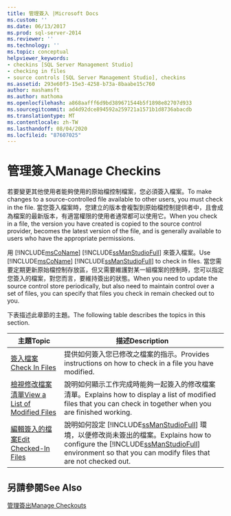 ```yaml
---
title: 管理簽入 |Microsoft Docs
ms.custom: ''
ms.date: 06/13/2017
ms.prod: sql-server-2014
ms.reviewer: ''
ms.technology: ''
ms.topic: conceptual
helpviewer_keywords:
- checkins [SQL Server Management Studio]
- checking in files
- source controls [SQL Server Management Studio], checkins
ms.assetid: 293e60f3-15e3-4258-b73a-8baabe15c760
author: mashamsft
ms.author: mathoma
ms.openlocfilehash: a868aafff6d9bd389671544b5f1898e82707d933
ms.sourcegitcommit: ad4d92dce894592a259721a1571b1d8736abacdb
ms.translationtype: MT
ms.contentlocale: zh-TW
ms.lasthandoff: 08/04/2020
ms.locfileid: "87607025"
---
```

# <a name="manage-checkins"></a><span data-ttu-id="08abf-102">管理簽入</span><span class="sxs-lookup"><span data-stu-id="08abf-102">Manage Checkins</span></span>
  <span data-ttu-id="08abf-103">若要變更其他使用者能夠使用的原始檔控制檔案，您必須簽入檔案。</span><span class="sxs-lookup"><span data-stu-id="08abf-103">To make changes to a source-controlled file available to other users, you must check in the file.</span></span> <span data-ttu-id="08abf-104">當您簽入檔案時，您建立的版本會複製到原始檔控制提供者中，且會成為檔案的最新版本，有適當權限的使用者通常都可以使用它。</span><span class="sxs-lookup"><span data-stu-id="08abf-104">When you check in a file, the version you have created is copied to the source control provider, becomes the latest version of the file, and is generally available to users who have the appropriate permissions.</span></span>  
  
 <span data-ttu-id="08abf-105">用 [!INCLUDE[msCoName](../includes/msconame-md.md)] [!INCLUDE[ssManStudioFull](../includes/ssmanstudiofull-md.md)] 來簽入檔案。</span><span class="sxs-lookup"><span data-stu-id="08abf-105">Use [!INCLUDE[msCoName](../includes/msconame-md.md)] [!INCLUDE[ssManStudioFull](../includes/ssmanstudiofull-md.md)] to check in files.</span></span> <span data-ttu-id="08abf-106">當您需要定期更新原始檔控制存放區，但又需要維護對某一組檔案的控制時，您可以指定您簽入的檔案，對您而言，要維持簽出的狀態。</span><span class="sxs-lookup"><span data-stu-id="08abf-106">When you need to update the source control store periodically, but also need to maintain control over a set of files, you can specify that files you check in remain checked out to you.</span></span>  
  
 <span data-ttu-id="08abf-107">下表描述此章節的主題。</span><span class="sxs-lookup"><span data-stu-id="08abf-107">The following table describes the topics in this section.</span></span>  
  
|<span data-ttu-id="08abf-108">主題</span><span class="sxs-lookup"><span data-stu-id="08abf-108">Topic</span></span>|<span data-ttu-id="08abf-109">描述</span><span class="sxs-lookup"><span data-stu-id="08abf-109">Description</span></span>|  
|-----------|-----------------|  
|[<span data-ttu-id="08abf-110">簽入檔案</span><span class="sxs-lookup"><span data-stu-id="08abf-110">Check In Files</span></span>](../../2014/database-engine/check-in-files.md)|<span data-ttu-id="08abf-111">提供如何簽入您已修改之檔案的指示。</span><span class="sxs-lookup"><span data-stu-id="08abf-111">Provides instructions on how to check in a file you have modified.</span></span>|  
|[<span data-ttu-id="08abf-112">檢視修改檔案清單</span><span class="sxs-lookup"><span data-stu-id="08abf-112">View a List of Modified Files</span></span>](../../2014/database-engine/view-a-list-of-modified-files.md)|<span data-ttu-id="08abf-113">說明如何顯示工作完成時能夠一起簽入的修改檔案清單。</span><span class="sxs-lookup"><span data-stu-id="08abf-113">Explains how to display a list of modified files that you can check in together when you are finished working.</span></span>|  
|[<span data-ttu-id="08abf-114">編輯簽入的檔案</span><span class="sxs-lookup"><span data-stu-id="08abf-114">Edit Checked-In Files</span></span>](../../2014/database-engine/edit-checked-in-files.md)|<span data-ttu-id="08abf-115">說明如何設定 [!INCLUDE[ssManStudioFull](../includes/ssmanstudiofull-md.md)] 環境，以便修改尚未簽出的檔案。</span><span class="sxs-lookup"><span data-stu-id="08abf-115">Explains how to configure the [!INCLUDE[ssManStudioFull](../includes/ssmanstudiofull-md.md)] environment so that you can modify files that are not checked out.</span></span>|  
  
## <a name="see-also"></a><span data-ttu-id="08abf-116">另請參閱</span><span class="sxs-lookup"><span data-stu-id="08abf-116">See Also</span></span>  
 [<span data-ttu-id="08abf-117">管理簽出</span><span class="sxs-lookup"><span data-stu-id="08abf-117">Manage Checkouts</span></span>](../../2014/database-engine/manage-checkouts.md)  
  
  

